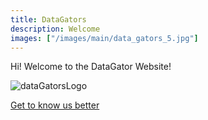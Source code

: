 ```yaml
---
title: DataGators
description: Welcome
images: ["/images/main/data_gators_5.jpg"]
---
```


Hi! Welcome to the DataGator Website!

![dataGatorsLogo](images/logos/dg_logo_1532x313.png)


[Get to know us better](/about "Get to know us better")
